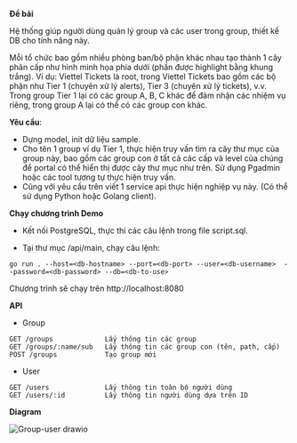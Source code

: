 **Đề bải**

Hệ thống giúp người dùng quản lý group và các user trong group, thiết kế DB cho tính
năng này.

Mỗi tổ chức bao gồm nhiều phòng ban/bộ phận khác nhau tạo thành 1 cây phân cấp như hình minh họa
phía dưới (phần được highlight bằng khung trắng). Ví dụ: Viettel Tickets là root, trong Viettel Tickets bao
gồm các bộ phận như Tier 1 (chuyên xử lý alerts), Tier 3 (chuyên xử lý tickets), v.v. Trong group Tier 1 lại
có các group A, B, C khác để đảm nhận các nhiệm vụ riêng, trong group A lại có thể có các group con
khác.

**Yêu cầu**:

- Dựng model, init dữ liệu sample.
- Cho tên 1 group ví dụ Tier 1, thực hiện truy vấn tìm ra cây thư mục của group này, bao gồm các
  group con ở tất cả các cấp và level của chúng để portal có thể hiển thị được cây thư mục như
  trên. Sử dụng Pgadmin hoặc các tool tương tự thực hiện truy vấn.
- Cũng với yêu cầu trên viết 1 service api thực hiện nghiệp vụ này. (Có thể sử dụng Python hoặc
  Golang client).

**Chạy chương trình Demo**

- Kết nối PostgreSQL, thực thi các câu lệnh trong file script.sql.

- Tại thư mục /api/main, chạy câu lệnh:

```
go run . --host=<db-hostname> --port=<db-port> --user=<db-username>  --password=<db-password> --db=<db-to-use>
```

Chương trình sẽ chạy trên http://localhost:8080

**API**

- Group

```
GET /groups             Lấy thông tin các group
GET /groups/:name/sub   Lấy thông tin các group con (tên, path, cấp)
POST /groups            Tạo group mới
```

- User

```
GET /users              Lấy thông tin toàn bộ người dùng
GET /users/:id          Lấy thông tin người dùng dựa trên ID
```

**Diagram**

![Group-user drawio](https://user-images.githubusercontent.com/50461553/187378793-88bb379e-e489-4caa-8748-5af1619f1256.png)
